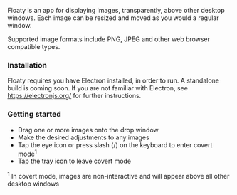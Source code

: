 Floaty is an app for displaying images, transparently, above other desktop windows. Each image can be resized and moved as you would a regular window.

Supported image formats include PNG, JPEG and other web browser compatible types.

<h3>Installation</h3>

Floaty requires you have Electron installed, in order to run. A standalone build is coming soon. If you are not familiar with Electron, see https://electronjs.org/ for further instructions.

<h3>Getting started</h3>

- Drag one or more images onto the drop window
- Make the desired adjustments to any images
- Tap the eye icon or press slash (/) on the keyboard to enter covert mode<sup>1</sup>
- Tap the tray icon to leave covert mode</li>

<sup>1</sup> In covert mode, images are non-interactive and will appear above all other desktop windows
